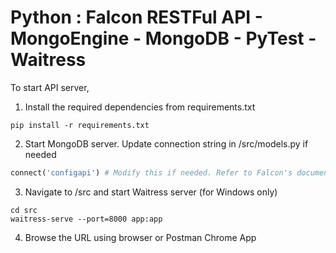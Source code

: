 # Python : Falcon RESTFul API - MongoEngine - MongoDB - PyTest - Waitress

To start API server,

1. Install the required dependencies from requirements.txt
```
pip install -r requirements.txt
```

2. Start MongoDB server. Update connection string in /src/models.py if needed
```Python
connect('configapi') # Modify this if needed. Refer to Falcon's documentation
```

3. Navigate to /src and start Waitress server (for Windows only)
```
cd src
waitress-serve --port=8000 app:app
```

4. Browse the URL using browser or Postman Chrome App

